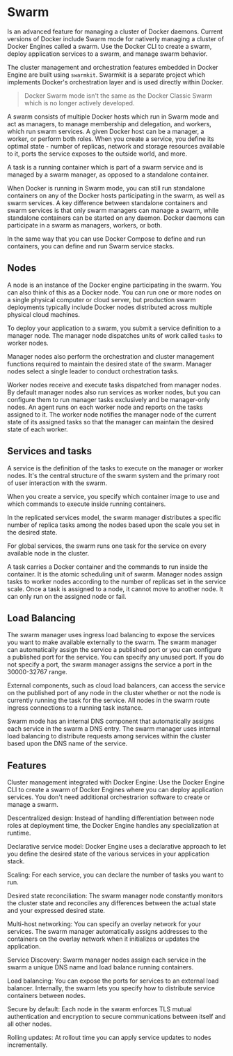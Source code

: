 # Swarm
Is an advanced feature for managing a cluster of Docker daemons.
Current versions of Docker include Swarm mode for nativerly managing a 
cluster of Docker Engines called a swarm.
Use the Docker CLI to create a swarm, deploy application services to a 
swarm, and manage swarm behavior.

The cluster management and orchestration features embedded in Docker Engine
are built using `swarmkit`. Swarmkit is a separate project which implements
Docker's orchestration layer and is used directly within Docker.

> Docker Swarm mode isn't the same as the Docker Classic Swarm which is no 
  longer actively developed.

A swarm consists of multiple Docker hosts which run in Swarm mode and act 
as managers, to manage membership and delegation, and workers, which run 
swarm services. A given Docker host can be a manager, a worker, or perform 
both roles. When you create a service, you define its optimal state - 
number of replicas, network and storage resources available to it, ports 
the service exposes to the outside world, and more.

A task is a running container which is part of a swarm service and is 
managed by a swarm manager, as opposed to a standalone container.

When Docker is running in Swarm mode, you can still run standalone 
containers on any of the Docker hosts participating in the swarm, as well 
as swarm services.
A key difference between standalone containers and swarm services is that 
only swarm managers can manage a swarm, while standalone containers can be 
started on any daemon. Docker daemons can participate in a swarm as 
managers, workers, or both.

In the same way that you can use Docker Compose to define and run 
containers, you can define and run Swarm service stacks.

## Nodes
A node is an instance of the Docker engine participating in the swarm. You 
can also think of this as a Docker node. You can run one or more nodes on a
single physical computer or cloud server, but production swarm deployments 
typically include Docker nodes distributed across multiple physical cloud 
machines.

To deploy your application to a swarm, you submit a service definition to a
manager node. The manager node dispatches units of work called `tasks` to 
worker nodes.

Manager nodes also perform the orchestration and cluster management 
functions required to maintain the desired state of the swarm. Manager 
nodes select a single leader to conduct orchestration tasks.

Worker nodes receive and execute tasks dispatched from manager nodes. By 
default manager nodes also run services as worker nodes, but you can 
configure them to run manager tasks exclusively and be manager-only nodes. 
An agent runs on each worker node and reports on the tasks assigned to it. 
The worker node notifies the manager node of the current state of its 
assigned tasks so that the manager can maintain the desired state of each 
worker.

## Services and tasks
A service is the definition of the tasks to execute on the manager or 
worker nodes. It's the central structure of the swarm system and the 
primary root of user interaction with the swarm.

When you create a service, you specify which container image to use and 
which commands to execute inside running containers.

In the replicated services model, the swarm manager distributes a specific 
number of replica tasks among the nodes based upon the scale you set in the
desired state.

For global services, the swarm runs one task for the service on every 
available node in the cluster.

A task carries a Docker container and the commands to run inside the 
container. It is the atomic scheduling unit of swarm. Manager nodes assign 
tasks to worker nodes according to the number of replicas set in the 
service scale. Once a task is assigned to a node, it cannot move to another
node. It can only run on the assigned node or fail.

## Load Balancing
The swarm manager uses ingress load balancing to expose the services you 
want to make available externally to the swarm. The swarm manager can 
automatically assign the service a published port or you can configure a 
published port for the service. You can specify any unused port. If you do 
not specify a port, the swarm manager assigns the service a port in the 
30000-32767 range.

External components, such as cloud load balancers, can access the service 
on the published port of any node in the cluster whether or not the node is
currently running the task for the service. All nodes in the swarm route 
ingress connections to a running task instance.

Swarm mode has an internal DNS component that automatically assigns each 
service in the swarm a DNS entry. The swarm manager uses internal load 
balancing to distribute requests among services within the cluster based 
upon the DNS name of the service.

## Features
Cluster management integrated with Docker Engine: Use the Docker Engine CLI
to create a swarm of Docker Engines where you can deploy application 
services. You don't need additional orchestrarion software to create or 
manage a swarm.

Descentralized design: Instead of handling differentiation between node 
roles at deployment time, the Docker Engine handles any specialization at 
runtime.

Declarative service model: Docker Engine uses a declarative approach to let
you define the desired state of the various services in your application 
stack.

Scaling: For each service, you can declare the number of tasks you want to 
run.

Desired state reconciliation: The swarm manager node constantly monitors 
the cluster state and reconciles any differences between the actual state 
and your expressed desired state.

Multi-host networking: You can specify an overlay network for your 
services. The swarm manager automatically assigns addresses to the 
containers on the overlay network when it initializes or updates the 
application.

Service Discovery: Swarm manager nodes assign each service in the swarm a 
unique DNS name and load balance running containers.

Load balancing: You can expose the ports for services to an external load 
balancer. Internally, the swarm lets you specify how to distribute service 
containers between nodes.

Secure by default: Each node in the swarm enforces TLS mutual 
authentication and encryption to secure communications between itself and 
all other nodes.

Rolling updates: At rollout time you can apply service updates to nodes 
incrementally.
